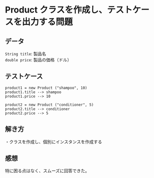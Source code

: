 # Product クラスを作成し、テストケースを出力する問題

## データ
`String title`: 製品名<br>
`double price`: 製品の価格（ドル）<br>

## テストケース
`product1 = new Product ("shampoo", 10)`<br>
`product1.title --> shampoo`<br>
`product1.price --> 10`<br>

`product2 = new Product ("conditioner", 5)`<br>
`product2.title --> conditioner`<br>
`product2.price --> 5`<br>

## 解き方
・クラスを作成し、個別にインスタンスを作成する<br>

## 感想
特に困る点はなく、スムーズに回答できた。